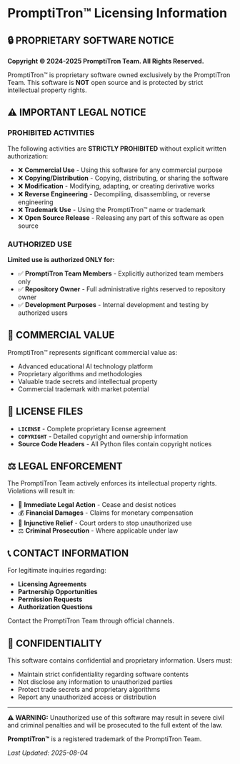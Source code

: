 # PromptiTron™ Licensing Information

## 🔒 PROPRIETARY SOFTWARE NOTICE

**Copyright © 2024-2025 PromptiTron Team. All Rights Reserved.**

PromptiTron™ is proprietary software owned exclusively by the PromptiTron Team. This software is **NOT** open source and is protected by strict intellectual property rights.

## ⚠️ IMPORTANT LEGAL NOTICE

### PROHIBITED ACTIVITIES
The following activities are **STRICTLY PROHIBITED** without explicit written authorization:

- ❌ **Commercial Use** - Using this software for any commercial purpose
- ❌ **Copying/Distribution** - Copying, distributing, or sharing the software
- ❌ **Modification** - Modifying, adapting, or creating derivative works
- ❌ **Reverse Engineering** - Decompiling, disassembling, or reverse engineering
- ❌ **Trademark Use** - Using the PromptiTron™ name or trademark
- ❌ **Open Source Release** - Releasing any part of this software as open source

### AUTHORIZED USE
**Limited use is authorized ONLY for:**
- ✅ **PromptiTron Team Members** - Explicitly authorized team members only
- ✅ **Repository Owner** - Full administrative rights reserved to repository owner
- ✅ **Development Purposes** - Internal development and testing by authorized users

## 🏢 COMMERCIAL VALUE

PromptiTron™ represents significant commercial value as:
- Advanced educational AI technology platform
- Proprietary algorithms and methodologies  
- Valuable trade secrets and intellectual property
- Commercial trademark with market potential

## 📄 LICENSE FILES

- **`LICENSE`** - Complete proprietary license agreement
- **`COPYRIGHT`** - Detailed copyright and ownership information
- **Source Code Headers** - All Python files contain copyright notices

## ⚖️ LEGAL ENFORCEMENT

The PromptiTron Team actively enforces its intellectual property rights. Violations will result in:

- 🚨 **Immediate Legal Action** - Cease and desist notices
- 💰 **Financial Damages** - Claims for monetary compensation
- 🛑 **Injunctive Relief** - Court orders to stop unauthorized use
- ⚖️ **Criminal Prosecution** - Where applicable under law

## 📞 CONTACT INFORMATION

For legitimate inquiries regarding:
- **Licensing Agreements**
- **Partnership Opportunities** 
- **Permission Requests**
- **Authorization Questions**

Contact the PromptiTron Team through official channels.

## 🔐 CONFIDENTIALITY

This software contains confidential and proprietary information. Users must:
- Maintain strict confidentiality regarding software contents
- Not disclose any information to unauthorized parties
- Protect trade secrets and proprietary algorithms
- Report any unauthorized access or distribution

---

**⚠️ WARNING:** Unauthorized use of this software may result in severe civil and criminal penalties and will be prosecuted to the full extent of the law.

**PromptiTron™** is a registered trademark of the PromptiTron Team.

*Last Updated: 2025-08-04*